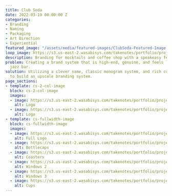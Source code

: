 ```yaml
---
title: Club Soda
date: 2022-03-19 00:00:00 Z
categories:
- Branding
- Naming
- Packaging
- Art Direction
- Experiential
featured_image: "/assets/media/featured-images/ClubSoda-Featured-Image.jpg"
loop_image: https://s3.us-east-2.wasabisys.com/takenotes/portfolio/projects/club-soda/csd_windows.jpg
description: Branding for mocktails and coffee shop with a speakeasy feel.
problem: Creating a brand system that is high-end, genuine, and feels like a great
  jazz bar.
solution: Utilizing a clever name, classic monogram system, and rich colors and textures
  to build an upscale branding system.
page_sections:
- template: cs-2-col-image
  block: cs-2-col-image
  images:
  - image: https://s3.us-east-2.wasabisys.com/takenotes/portfolio/projects/club-soda/csd_logodarkbackground.png
    alt: Logo
  - image: https://s3.us-east-2.wasabisys.com/takenotes/portfolio/projects/club-soda/csd_logogoldbackground.png
    alt: Logo
- template: cs-fullwidth-image
  block: cs-fullwidth-image
  images:
  - image: https://s3.us-east-2.wasabisys.com/takenotes/portfolio/projects/club-soda/csd_fullmark.png
    alt: Full Logo
  - image: https://s3.us-east-2.wasabisys.com/takenotes/portfolio/projects/club-soda/csd_bottlecaps.jpg
    alt: Bottlecaps
  - image: https://s3.us-east-2.wasabisys.com/takenotes/portfolio/projects/club-soda/csd_beer-coaster-mockup.jpg
    alt: Coasters
  - image: https://s3.us-east-2.wasabisys.com/takenotes/portfolio/projects/club-soda/csd_windows_2.jpg
    alt: Windows 2
  - image: https://s3.us-east-2.wasabisys.com/takenotes/portfolio/projects/club-soda/csd_windows_3.jpg
    alt: Windows 3
  - image: https://s3.us-east-2.wasabisys.com/takenotes/portfolio/projects/club-soda/csd_cup_mockups.jpg
    alt: Cups
---
```


